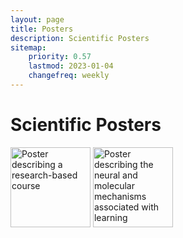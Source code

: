 ```yaml
---
layout: page
title: Posters
description: Scientific Posters
sitemap:
    priority: 0.57
    lastmod: 2023-01-04
    changefreq: weekly
---
```


# Scientific Posters


<img src="/images/2013_GRC.jpg" alt="Poster describing a research-based course" width="128" height="128">


<img src="/images/2014_SfN.jpg" alt="Poster describing the neural and molecular mechanisms associated with learning" width="128" height="128">